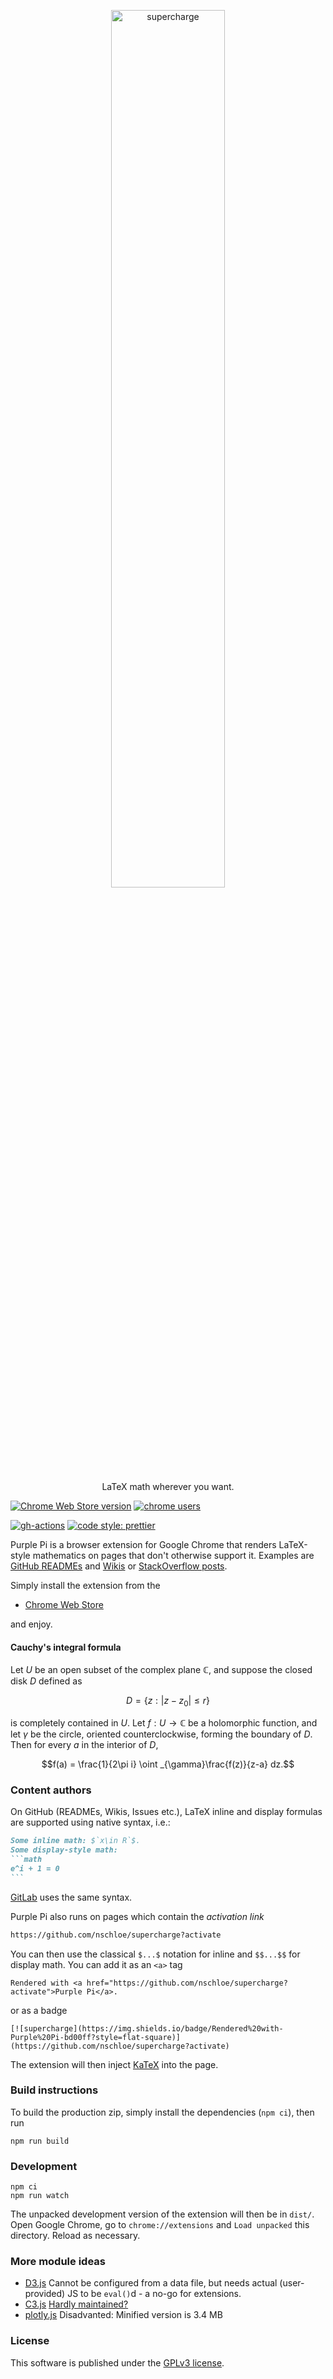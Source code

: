 <p align="center">
  <a href="https://github.com/nschloe/supercharge"><img alt="supercharge" src="https://nschloe.github.io/supercharge/logo-with-text.svg" width="60%"></a>
  <p align="center">LaTeX math wherever you want.</p>
</p>

[![Chrome Web Store version](https://img.shields.io/chrome-web-store/v/ingbbliecffofmmokknelnijicfcgolb)](https://chrome.google.com/webstore/detail/supercharge/ingbbliecffofmmokknelnijicfcgolb)
[![chrome users](https://img.shields.io/chrome-web-store/users/ingbbliecffofmmokknelnijicfcgolb?label=Chrome%20users&logo=google-chrome&logoColor=white&style=flat-square)](https://chrome.google.com/webstore/detail/supercharge/ingbbliecffofmmokknelnijicfcgolb)

[![gh-actions](https://img.shields.io/github/workflow/status/nschloe/supercharge/ci?style=flat-square)](https://github.com/nschloe/supercharge/actions?query=workflow%3Aci)
[![code style: prettier](https://img.shields.io/badge/code_style-prettier-ff69b4.svg?style=flat-square)](https://github.com/prettier/prettier)

Purple Pi is a browser extension for Google Chrome that renders LaTeX-style mathematics
on pages that don't otherwise support it. Examples are [GitHub
READMEs](https://github.com/nschloe/ndim#the-formulas) and
[Wikis](https://github.com/nschloe/supercharge/wiki/Classical-gallery) or [StackOverflow
posts](https://stackoverflow.com/a/63796209/353337).

Simply install the extension from the

  * [Chrome Web Store](https://chrome.google.com/webstore/detail/supercharge/ingbbliecffofmmokknelnijicfcgolb)

and enjoy.

#### Cauchy's integral formula

Let $`U`$ be an open subset of the complex plane $`\mathbb{C}`$, and suppose the closed
disk $`D`$ defined as
```math
D = \bigl\{z:|z-z_{0}|\leq r\bigr\}
```
is completely contained in $`U`$. Let $`f: U\to\mathbb{C}`$ be a holomorphic function,
and let $`\gamma`$ be the circle, oriented counterclockwise, forming the boundary of
$`D`$.  Then for every $`a`$ in the interior of $`D`$,
```math
f(a) = \frac{1}{2\pi i} \oint _{\gamma}\frac{f(z)}{z-a} dz.
```

### Content authors

On GitHub (READMEs, Wikis, Issues etc.), LaTeX inline and display formulas are supported
using native syntax, i.e.:
````markdown
Some inline math: $`x\in R`$.
Some display-style math:
```math
e^i + 1 = 0
```
````
[GitLab](https://docs.gitlab.com/ee/user/markdown.html#math) uses the same syntax.

Purple Pi also runs on pages which contain the _activation link_
```markdown
https://github.com/nschloe/supercharge?activate
```
You can then use the classical `$...$` notation for inline and `$$...$$` for
display math. You can add it as an `<a>` tag
```
Rendered with <a href="https://github.com/nschloe/supercharge?activate">Purple Pi</a>.
```
or as a badge
```
[![supercharge](https://img.shields.io/badge/Rendered%20with-Purple%20Pi-bd00ff?style=flat-square)](https://github.com/nschloe/supercharge?activate)
```
The extension will then inject [KaTeX](https://katex.org/) into the page.

### Build instructions

To build the production zip, simply install the dependencies (`npm ci`), then run
```
npm run build
```

### Development
```
npm ci
npm run watch
```
The unpacked development version of the extension will then be in `dist/`. Open Google
Chrome, go to `chrome://extensions` and `Load unpacked` this directory. Reload as
necessary.


### More module ideas

 * [D3.js](https://d3js.org/)
   Cannot be configured from a data file, but needs actual (user-provided) JS to be
   `eval()`d - a no-go for extensions.
 * [C3.js](https://c3js.org/)
   [Hardly maintained?](https://github.com/c3js/c3/issues/2831)
 * [plotly.js](https://www.npmjs.com/package/plotly.js)
   Disadvanted: Minified version is 3.4 MB

### License
This software is published under the [GPLv3 license](https://www.gnu.org/licenses/gpl-3.0.en.html).
